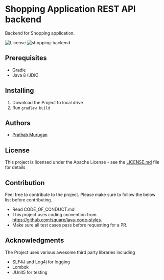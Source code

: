 # Shopping Application REST API backend

Backend for Shopping application.

![License](https://img.shields.io/badge/License-Apache%202.0-blue.svg)
![shopping-backend](https://github.com/jmprathab/shopping-backend/workflows/Java%20CI%20with%20Gradle/badge.svg?branch=master&event=push)

## Prerequisites

* Gradle
* Java 8 (JDK)

## Installing

1. Download the Project to local drive
2. Run `gradlew build`

## Authors

* [Prathab Murugan](https://github.com/jmprathab)

## License

This project is licensed under the Apache License - see the [LICENSE.md](LICENSE.md) file for details

## Contribution

Feel free to contribute to the project. Please make sure to follow the below list before contributing.

* Read CODE_OF_CONDUCT.md
* This project uses coding convention from https://github.com/square/java-code-styles.
* Make sure all test cases pass before requesting for a PR.

## Acknowledgments

The Project uses various awesome third party libraries including

* SLF4J and Log4j for logging
* Lombok
* JUnit5 for testing
